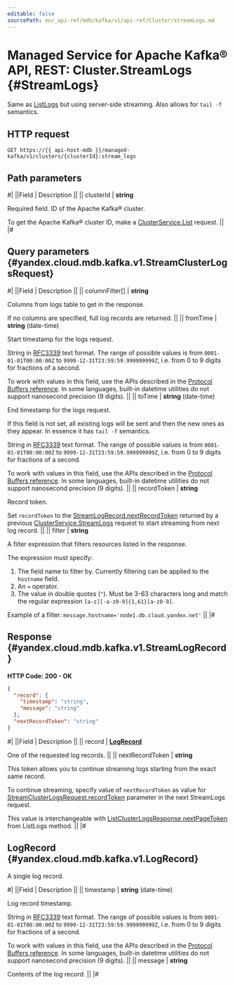 ```yaml
---
editable: false
sourcePath: en/_api-ref/mdb/kafka/v1/api-ref/Cluster/streamLogs.md
---
```


# Managed Service for Apache Kafka® API, REST: Cluster.StreamLogs {#StreamLogs}

Same as [ListLogs](/docs/managed-kafka/api-ref/Cluster/listLogs#ListLogs) but using server-side streaming. Also allows for `tail -f` semantics.

## HTTP request

```
GET https://{{ api-host-mdb }}/managed-kafka/v1/clusters/{clusterId}:stream_logs
```

## Path parameters

#|
||Field | Description ||
|| clusterId | **string**

Required field. ID of the Apache Kafka® cluster.

To get the Apache Kafka® cluster ID, make a [ClusterService.List](/docs/managed-kafka/api-ref/Cluster/list#List) request. ||
|#

## Query parameters {#yandex.cloud.mdb.kafka.v1.StreamClusterLogsRequest}

#|
||Field | Description ||
|| columnFilter[] | **string**

Columns from logs table to get in the response.

If no columns are specified, full log records are returned. ||
|| fromTime | **string** (date-time)

Start timestamp for the logs request.

String in [RFC3339](https://www.ietf.org/rfc/rfc3339.txt) text format. The range of possible values is from
`0001-01-01T00:00:00Z` to `9999-12-31T23:59:59.999999999Z`, i.e. from 0 to 9 digits for fractions of a second.

To work with values in this field, use the APIs described in the
[Protocol Buffers reference](https://developers.google.com/protocol-buffers/docs/reference/overview).
In some languages, built-in datetime utilities do not support nanosecond precision (9 digits). ||
|| toTime | **string** (date-time)

End timestamp for the logs request.

If this field is not set, all existing logs will be sent and then the new ones as they appear.
In essence it has `tail -f` semantics.

String in [RFC3339](https://www.ietf.org/rfc/rfc3339.txt) text format. The range of possible values is from
`0001-01-01T00:00:00Z` to `9999-12-31T23:59:59.999999999Z`, i.e. from 0 to 9 digits for fractions of a second.

To work with values in this field, use the APIs described in the
[Protocol Buffers reference](https://developers.google.com/protocol-buffers/docs/reference/overview).
In some languages, built-in datetime utilities do not support nanosecond precision (9 digits). ||
|| recordToken | **string**

Record token.

Set `recordToken` to the [StreamLogRecord.nextRecordToken](#yandex.cloud.mdb.kafka.v1.StreamLogRecord) returned by a previous [ClusterService.StreamLogs](#StreamLogs) request to start streaming from next log record. ||
|| filter | **string**

A filter expression that filters resources listed in the response.

The expression must specify:
1. The field name to filter by. Currently filtering can be applied to the `hostname` field.
2. An `=` operator.
3. The value in double quotes (`"`). Must be 3-63 characters long and match the regular expression `[a-z][-a-z0-9]{1,61}[a-z0-9]`.

Example of a filter: `message.hostname='node1.db.cloud.yandex.net'` ||
|#

## Response {#yandex.cloud.mdb.kafka.v1.StreamLogRecord}

**HTTP Code: 200 - OK**

```json
{
  "record": {
    "timestamp": "string",
    "message": "string"
  },
  "nextRecordToken": "string"
}
```

#|
||Field | Description ||
|| record | **[LogRecord](#yandex.cloud.mdb.kafka.v1.LogRecord)**

One of the requested log records. ||
|| nextRecordToken | **string**

This token allows you to continue streaming logs starting from the exact same record.

To continue streaming, specify value of `nextRecordToken` as value for [StreamClusterLogsRequest.recordToken](#yandex.cloud.mdb.kafka.v1.StreamClusterLogsRequest) parameter in the next StreamLogs request.

This value is interchangeable with [ListClusterLogsResponse.nextPageToken](/docs/managed-kafka/api-ref/Cluster/listLogs#yandex.cloud.mdb.kafka.v1.ListClusterLogsResponse) from ListLogs method. ||
|#

## LogRecord {#yandex.cloud.mdb.kafka.v1.LogRecord}

A single log record.

#|
||Field | Description ||
|| timestamp | **string** (date-time)

Log record timestamp.

String in [RFC3339](https://www.ietf.org/rfc/rfc3339.txt) text format. The range of possible values is from
`0001-01-01T00:00:00Z` to `9999-12-31T23:59:59.999999999Z`, i.e. from 0 to 9 digits for fractions of a second.

To work with values in this field, use the APIs described in the
[Protocol Buffers reference](https://developers.google.com/protocol-buffers/docs/reference/overview).
In some languages, built-in datetime utilities do not support nanosecond precision (9 digits). ||
|| message | **string**

Contents of the log record. ||
|#